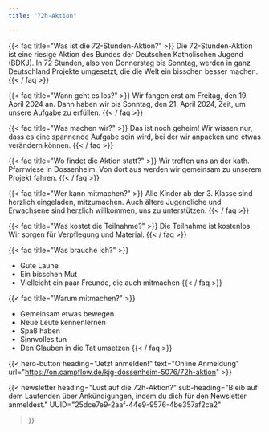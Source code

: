```yaml
---
title: "72h-Aktion"

---
```

{{< faq title="Was ist die 72-Stunden-Aktion?" >}}
Die 72-Stunden-Aktion ist eine riesige Aktion des Bundes der Deutschen Katholischen Jugend (BDKJ). In 72 Stunden, also von Donnerstag bis Sonntag, werden in ganz Deutschland Projekte umgesetzt, die die Welt ein bisschen besser machen.
{{< / faq >}}

{{< faq title="Wann geht es los?" >}}
Wir fangen erst am Freitag, den 19. April 2024 an. Dann haben wir bis Sonntag, den 21. April 2024, Zeit, um unsere Aufgabe zu erfüllen.
{{< / faq >}}

{{< faq title="Was machen wir?" >}}
Das ist noch geheim! Wir wissen nur, dass es eine spannende Aufgabe sein wird, bei der wir anpacken und etwas verändern können.
{{< / faq >}}

{{< faq title="Wo findet die Aktion statt?" >}}
Wir treffen uns an der kath. Pfarrwiese in Dossenheim. Von dort aus werden wir gemeinsam zu unserem Projekt fahren.
{{< / faq >}}

{{< faq title="Wer kann mitmachen?" >}}
Alle Kinder ab der 3. Klasse sind herzlich eingeladen, mitzumachen. Auch ältere Jugendliche und Erwachsene sind herzlich willkommen, uns zu unterstützen.
{{< / faq >}}

{{< faq title="Was kostet die Teilnahme?" >}}
Die Teilnahme ist kostenlos. Wir sorgen für Verpflegung und Material. 
{{< / faq >}}

{{< faq title="Was brauche ich?" >}}
* Gute Laune
* Ein bisschen Mut
* Vielleicht ein paar Freunde, die auch mitmachen
{{< / faq >}}

{{< faq title="Warum mitmachen?" >}}
* Gemeinsam etwas bewegen
* Neue Leute kennenlernen
* Spaß haben
* Sinnvolles tun
* Den Glauben in die Tat umsetzen
{{< / faq >}}

{{< hero-button heading="Jetzt anmelden!" text="Online Anmeldung" url="https://on.campflow.de/kjg-dossenheim-5076/72h-aktion" >}}


{{< newsletter 
heading="Lust auf die 72h-Aktion?"
sub-heading="Bleib auf dem Laufenden über Ankündigungen, indem du dich für den Newsletter anmeldest."
UUID="25dce7e9-2aaf-44e9-9576-4be357af2ca2"
>}}
